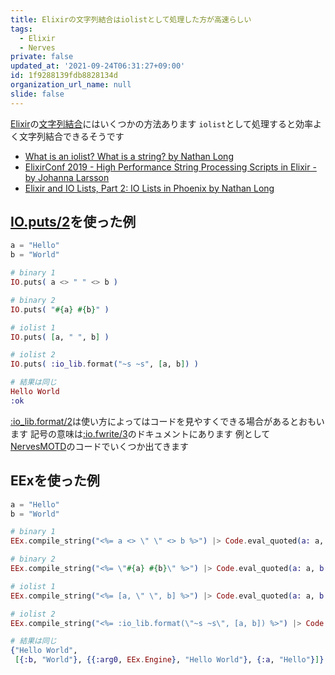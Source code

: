 ```yaml
---
title: Elixirの文字列結合はiolistとして処理した方が高速らしい
tags:
  - Elixir
  - Nerves
private: false
updated_at: '2021-09-24T06:31:27+09:00'
id: 1f9288139fdb8828134d
organization_url_name: null
slide: false
---
```

[Elixir]の[文字列結合]にはいくつかの方法あります
`iolist`として処理すると効率よく文字列結合できるそうです

- [What is an iolist? What is a string? by Nathan Long]
- [ElixirConf 2019 - High Performance String Processing Scripts in Elixir - by Johanna Larsson]
- [Elixir and IO Lists, Part 2: IO Lists in Phoenix by Nathan Long](https://bignerdranch.com/blog/elixir-and-io-lists-part-2-io-lists-in-phoenix/)

[IO.puts/2]: https://hexdocs.pm/elixir/1.12/IO.html#puts/2
[Elixir]: https://elixir-lang.org/
[文字列結合]: https://ja.wikipedia.org/wiki/%E6%96%87%E5%AD%97%E5%88%97%E7%B5%90%E5%90%88
[What is an iolist? What is a string? by Nathan Long]: https://nathanmlong.com/2021/05/what-is-an-iolist/
[ElixirConf 2019 - High Performance String Processing Scripts in Elixir - by Johanna Larsson]: https://youtu.be/Y83p_VsvRFA?t=1104

## [IO.puts/2]を使った例

```elixir
a = "Hello"
b = "World"

# binary 1
IO.puts( a <> " " <> b )

# binary 2
IO.puts( "#{a} #{b}" )

# iolist 1
IO.puts( [a, " ", b] )

# iolist 2
IO.puts( :io_lib.format("~s ~s", [a, b]) )

# 結果は同じ
Hello World
:ok
```

[:io_lib.format/2](https://erlang.org/doc/man/io_lib.html#format-2)は使い方によってはコードを見やすくできる場合があるとおもいます
記号の意味は[:io.fwrite/3](https://erlang.org/doc/man/io.html#fwrite-3)のドキュメントにあります
例として[NervesMOTD](https://github.com/nerves-project/nerves_motd/blob/main/lib/nerves_motd.ex)のコードでいくつか出てきます


## EExを使った例

```elixir
a = "Hello"
b = "World"

# binary 1
EEx.compile_string("<%= a <> \" \" <> b %>") |> Code.eval_quoted(a: a, b: b)

# binary 2
EEx.compile_string("<%= \"#{a} #{b}\" %>") |> Code.eval_quoted(a: a, b: b)

# iolist 1
EEx.compile_string("<%= [a, \" \", b] %>") |> Code.eval_quoted(a: a, b: b)

# iolist 2
EEx.compile_string("<%= :io_lib.format(\"~s ~s\", [a, b]) %>") |> Code.eval_quoted(a: a, b: b)

# 結果は同じ
{"Hello World",
 [{:b, "World"}, {{:arg0, EEx.Engine}, "Hello World"}, {:a, "Hello"}]}
```
